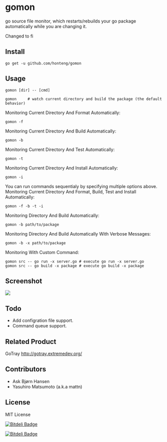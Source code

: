 gomon
=====

go source file monitor, which restarts/rebuilds your go package automatically
while you are changing it.

Changed to fi

Install
-------

    go get -u github.com/honteng/gomon

Usage
-----

    gomon [dir] -- [cmd]

    gomon     # watch current directory and build the package (the default behavior)

Monitoring Current Directory And Format Automatically:

    gomon -f

Monitoring Current Directory And Build Automatically:

    gomon -b

Monitoring Current Directory And Test Automatically:

    gomon -t

Monitoring Current Directory And Install Automatically:

    gomon -i

You can run commands sequentialy by specifying multiple options above.
Monitoring Current Directory And Format, Build, Test and Install Automatically:

    gomon -f -b -t -i

Monitoring Directory And Build Automatically:

    gomon -b path/to/package

Monitoring Directory And Build Automatically With Verbose Messages:

    gomon -b -x path/to/package

Monitoring With Custom Command:

    gomon src -- go run -x server.go # execute go run -x server.go
    gomon src -- go build -x package # execute go build -x package


Screenshot
----------

![](https://raw.github.com/c9s/gomon/gh-pages/images/screenshot.png)

Todo
-----

- Add configration file support.
- Command queue support.


Related Product
---------------

GoTray <http://gotray.extremedev.org/>


Contributors
------------

- Ask Bjørn Hansen
- Yasuhiro Matsumoto (a.k.a mattn)

License
--------

MIT License



[![Bitdeli Badge](https://d2weczhvl823v0.cloudfront.net/c9s/gomon/trend.png)](https://bitdeli.com/free "Bitdeli Badge")



[![Bitdeli Badge](https://d2weczhvl823v0.cloudfront.net/c9s/gomon/trend.png)](https://bitdeli.com/free "Bitdeli Badge")

